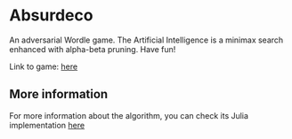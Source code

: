 # Absurdeco

An adversarial Wordle game. The Artificial Intelligence is a minimax search enhanced with alpha-beta pruning. Have fun!

Link to game: [here](https://pedrolazera.github.io/Absurdeco/)

## More information

For more information about the algorithm, you can check its Julia implementation [here](https://github.com/pedrolazera/WordleSolver)